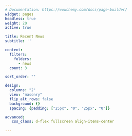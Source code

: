 ```yaml
---
# Documentation: https://wowchemy.com/docs/page-builder/
widget: pages
headless: true
weight: 20
active: true

title: Recent News
subtitle: ''

content:
  filters:
    folders:
      - news
  count: 3

sort_order: ""

design:
  columns: "2"
  view: "masonry"
  flip_alt_rows: false
  background: {}
  spacing: {padding: ["25px", "0", "25px", "0"]}

advanced:
   css_class: d-flex fullscreen align-items-center
  
---
```



